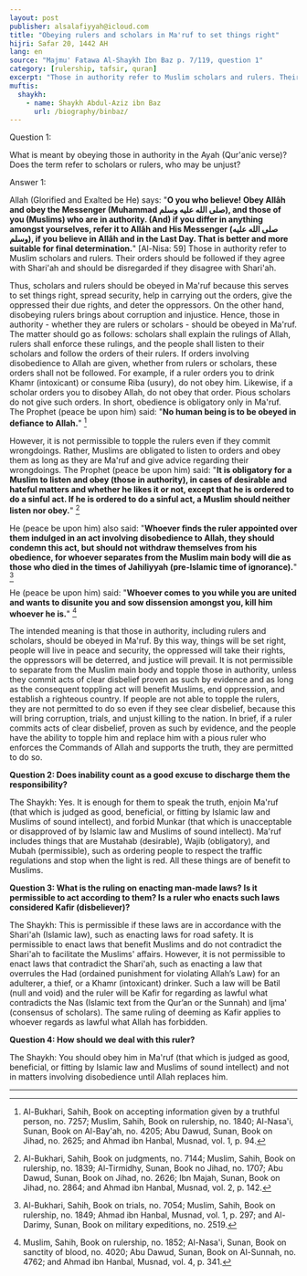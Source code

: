 ```yaml
---
layout: post
publisher: alsalafiyyah@icloud.com
title: "Obeying rulers and scholars in Ma'ruf to set things right"
hijri: Safar 20, 1442 AH
lang: en
source: "Majmu' Fatawa Al-Shaykh Ibn Baz p. 7/119, question 1"
category: [rulership, tafsir, quran]
excerpt: "Those in authority refer to Muslim scholars and rulers. Their orders should be followed if they agree with Shari'ah and should be disregarded if they disagree with Shari'ah."
muftis:
  shaykh: 
    - name: Shaykh Abdul-Aziz ibn Baz
      url: /biography/binbaz/
---
```


Question 1:

What is meant by obeying those in authority in the Ayah (Qur'anic verse)? Does the term refer to scholars or rulers, who may be unjust? 

Answer 1: 

Allah (Glorified and Exalted be He) says: "**O you who believe! Obey Allâh and obey the Messenger (Muhammad صلى الله عليه وسلم), and those of you (Muslims) who are in authority. (And) if you differ in anything amongst yourselves, refer it to Allâh and His Messenger (صلى الله عليه وسلم), if you believe in Allâh and in the Last Day. That is better and more suitable for final determination.**" [Al-Nisa: 59] Those in authority refer to Muslim scholars and rulers. Their orders should be followed if they agree with Shari'ah and should be disregarded if they disagree with Shari'ah.

Thus, scholars and rulers should be obeyed in Ma'ruf because this serves to set things right, spread security, help in carrying out the orders, give the oppressed their due rights, and deter the oppressors. On the other hand, disobeying rulers brings about corruption and injustice. Hence, those in authority - whether they are rulers or scholars - should be obeyed in Ma'ruf. The matter should go as follows: scholars shall explain the rulings of Allah, rulers shall enforce these rulings, and the people shall listen to their scholars and follow the orders of their rulers. If orders involving disobedience to Allah are given, whether from rulers or scholars, these orders shall not be followed. For example, if a ruler orders you to drink Khamr (intoxicant) or consume Riba (usury), do not obey him. Likewise, if a scholar orders you to disobey Allah, do not obey that order. Pious scholars do not give such orders. In short, obedience is obligatory only in Ma'ruf. The Prophet (peace be upon him) said: "**No human being is to be obeyed in defiance to Allah.**" [^1]

However, it is not permissible to topple the rulers even if they commit wrongdoings. Rather, Muslims are obligated to listen to orders and obey them as long as they are Ma'ruf and give advice regarding their wrongdoings. The Prophet (peace be upon him) said: "**It is obligatory for a Muslim to listen and obey (those in authority), in cases of desirable and hateful matters and whether he likes it or not, except that he is ordered to do a sinful act. If he is ordered to do a sinful act, a Muslim should neither listen nor obey.**" [^2]

He (peace be upon him) also said: "**Whoever finds the ruler appointed over them indulged in an act involving disobedience to Allah, they should condemn this act, but should not withdraw themselves from his obedience, for whoever separates from the Muslim main body will die as those who died in the times of Jahiliyyah (pre-Islamic time of ignorance).**" [^3]

He (peace be upon him) said: "**Whoever comes to you while you are united and wants to disunite you and sow dissension amongst you, kill him whoever he is.**" [^4]

The intended meaning is that those in authority, including rulers and scholars, should be obeyed in Ma'ruf. By this way, things will be set right, people will live in peace and security, the oppressed will take their rights, the oppressors will be deterred, and justice will prevail. It is not permissible to separate from the Muslim main body and topple those in authority, unless they commit acts of clear disbelief proven as such by evidence and as long as the consequent toppling act will benefit Muslims, end oppression, and establish a righteous country. If people are not able to topple the rulers, they are not permitted to do so even if they see clear disbelief, because this will bring corruption, trials, and unjust killing to the nation. In brief, if a ruler commits acts of clear disbelief, proven as such by evidence, and the people have the ability to topple him and replace him with a pious ruler who enforces the Commands of Allah and supports the truth, they are permitted to do so. 

**Question 2: Does inability count as a good excuse to discharge them the responsibility?**

The Shaykh: Yes. It is enough for them to speak the truth, enjoin Ma'ruf (that which is judged as good, beneficial, or fitting by Islamic law and Muslims of sound intellect), and forbid Munkar (that which is unacceptable or disapproved of by Islamic law and Muslims of sound intellect). Ma'ruf includes things that are Mustahab (desirable), Wajib (obligatory), and Mubah (permissible), such as ordering people to respect the traffic regulations and stop when the light is red. All these things are of benefit to Muslims. 

**Question 3: What is the ruling on enacting man-made laws? Is it permissible to act according to them? Is a ruler who enacts such laws considered Kafir (disbeliever)?**

The Shaykh: This is permissible if these laws are in accordance with the Shari'ah (Islamic law), such as enacting laws for road safety. It is permissible to enact laws that benefit Muslims and do not contradict the Shari'ah to facilitate the Muslims' affairs. However, it is not permissible to enact laws that contradict the Shari'ah, such as enacting a law that overrules the Had (ordained punishment for violating Allah’s Law) for an adulterer, a thief, or a Khamr (intoxicant) drinker. Such a law will be Batil (null and void) and the ruler will be Kafir for regarding as lawful what contradicts the Nas (Islamic text from the Qur’an or the Sunnah) and Ijma' (consensus of scholars). The same ruling of deeming as Kafir applies to whoever regards as lawful what Allah has forbidden. 

**Question 4: How should we deal with this ruler?**

The Shaykh: You should obey him in Ma'ruf (that which is judged as good, beneficial, or fitting by Islamic law and Muslims of sound intellect) and not in matters involving disobedience until Allah replaces him. 

---

[^1]: Al-Bukhari, Sahih, Book on accepting information given by a truthful person, no. 7257; Muslim, Sahih, Book on rulership, no. 1840; Al-Nasa'i, Sunan, Book on Al-Bay'ah, no. 4205; Abu Dawud, Sunan, Book on Jihad, no. 2625; and Ahmad ibn Hanbal, Musnad, vol. 1, p. 94.
[^2]: Al-Bukhari, Sahih, Book on judgments, no. 7144; Muslim, Sahih, Book on rulership, no. 1839; Al-Tirmidhy, Sunan, Book no Jihad, no. 1707; Abu Dawud, Sunan, Book on Jihad, no. 2626; Ibn Majah, Sunan, Book on Jihad, no. 2864; and Ahmad ibn Hanbal, Musnad, vol. 2, p. 142.
[^3]: Al-Bukhari, Sahih, Book on trials, no. 7054; Muslim, Sahih, Book on rulership, no. 1849; Ahmad ibn Hanbal, Musnad, vol. 1, p. 297; and Al-Darimy, Sunan, Book on military expeditions, no. 2519.
[^4]: Muslim, Sahih, Book on rulership, no. 1852; Al-Nasa'i, Sunan, Book on sanctity of blood, no. 4020; Abu Dawud, Sunan, Book on Al-Sunnah, no. 4762; and Ahmad ibn Hanbal, Musnad, vol. 4, p. 341.
